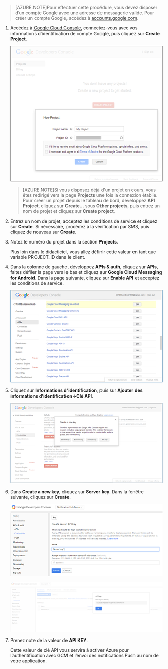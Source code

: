 >[AZURE.NOTE]Pour effectuer cette procédure, vous devez disposer d’un compte Google avec une adresse de messagerie valide. Pour créer un compte Google, accédez à <a href="http://go.microsoft.com/fwlink/p/?LinkId=268302" target="_blank">accounts.google.com</a>.


1. Accédez à [Google Cloud Console](https://console.developers.google.com/project), connectez-vous avec vos informations d’identification de compte Google, puis cliquez sur **Create Project**.

   	![](./media/notification-hubs-android-get-started/mobile-services-google-new-project.png)

	>[AZURE.NOTE]Si vous disposez déjà d'un projet en cours, vous êtes redirigé vers la page <strong>Projects</strong> une fois la connexion établie. Pour créer un projet depuis le tableau de bord, développez <strong>API Project</strong>, cliquez sur <strong>Create...</strong> sous <strong>Other projects</strong>, puis entrez un nom de projet et cliquez sur <strong>Create project</strong>.

2. Entrez un nom de projet, acceptez les conditions de service et cliquez sur **Create**. Si nécessaire, procédez à la vérification par SMS, puis cliquez de nouveau sur **Create**.

3. Notez le numéro du projet dans la section **Projects**.

	Plus loin dans le didacticiel, vous allez définir cette valeur en tant que variable PROJECT\_ID dans le client.

4. Dans la colonne de gauche, développez **APIs & auth**, cliquez sur **APIs**, faites défiler la page vers le bas et cliquez sur **Google Cloud Messaging for Android**. Dans la page suivante, cliquez sur **Enable API** et acceptez les conditions de service.

	![](./media/notification-hubs-android-get-started/mobile-services-google-enable-GCM.png)

5. Cliquez sur **Informations d’identification**, puis sur **Ajouter des informations d’identification**->**Clé API**.


   	![](./media/notification-hubs-android-get-started/mobile-services-google-create-server-key.png)

6. Dans **Create a new key**, cliquez sur **Server key**. Dans la fenêtre suivante, cliquez sur **Create**.

   	![](./media/notification-hubs-android-get-started/mobile-services-google-create-server-key5.png)


   	![](./media/notification-hubs-android-get-started/mobile-services-google-create-server-key6.png)

7. Prenez note de la valeur de **API KEY**.


	Cette valeur de clé API vous servira à activer Azure pour l’authentification avec GCM et l’envoi des notifications Push au nom de votre application.

<!---HONumber=Nov15_HO1-->